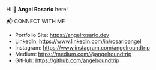 Hi 👋 <b>Angel Rosario</b> here!

📬 CONNECT WITH ME
- Portfolio Site: https://angelrosario.dev
- LinkedIn: https://www.linkedin.com/in/rosarioangel
- Instagram: https://www.instagram.com/angelroundtrip
- Medium: https://medium.com/@angelroundtrip
- GitHub: https://github.com/angelroundtrip


<!--
**angelroundtrip/angelroundtrip** is a ✨ _special_ ✨ repository because its `README.md` (this file) appears on your GitHub profile.

Here are some ideas to get you started:

- 🔭 I’m currently working on ...
- 🌱 I’m currently learning ...
- 👯 I’m looking to collaborate on ...
- 🤔 I’m looking for help with ...
- 💬 Ask me about ...
- 📫 How to reach me: ...
- 😄 Pronouns: ...
- ⚡ Fun fact: ...
-->
